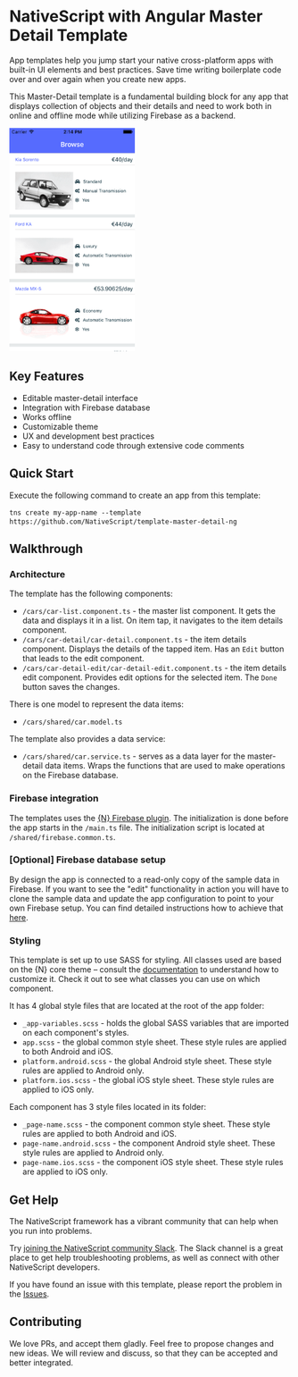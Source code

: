 # NativeScript with Angular Master Detail Template
App templates help you jump start your native cross-platform apps with built-in UI elements and best practices. Save time writing boilerplate code over and over again when you create new apps.

This Master-Detail template is a fundamental building block for any app that displays collection of objects and their details and need to work both in online and offline mode while utilizing Firebase as a backend.

<img src="/tools/assets/masterDetail-ios.png" height="400" />

## Key Features
- Editable master-detail interface
- Integration with Firebase database
- Works offline
- Customizable theme
- UX and development best practices
- Easy to understand code through extensive code comments

## Quick Start
Execute the following command to create an app from this template:

```
tns create my-app-name --template https://github.com/NativeScript/template-master-detail-ng
```

## Walkthrough

### Architecture
The template has the following components:
- `/cars/car-list.component.ts` - the master list component. It gets the data and displays it in a list. On item tap, it navigates to the item details component.
- `/cars/car-detail/car-detail.component.ts` - the item details component. Displays the details of the tapped item. Has an `Edit` button that leads to the edit component.
- `/cars/car-detail-edit/car-detail-edit.component.ts` - the item details edit component. Provides edit options for the selected item. The `Done` button saves the changes.

There is one model to represent the data items:
- `/cars/shared/car.model.ts`

The template also provides a data service:
- `/cars/shared/car.service.ts` - serves as a data layer for the master-detail data items. Wraps the functions that are used to make operations on the Firebase database.

### Firebase integration
The templates uses the [{N} Firebase plugin](https://github.com/EddyVerbruggen/nativescript-plugin-firebase). The initialization is done before the app starts in the `/main.ts` file. The initialization script is located at `/shared/firebase.common.ts`.

### [Optional] Firebase database setup
By design the app is connected to a read-only copy of the sample data in Firebase. If you want to see the "edit" functionality in action you will have to clone the sample data and update the app configuration to point to your own Firebase setup. You can find detailed instructions how to achieve that [here](https://github.com/NativeScript/template-master-detail-ng/blob/master/tools/firebase/firebase-database-setup.md).

### Styling
This template is set up to use SASS for styling. All classes used are based on the {N} core theme – consult the [documentation](https://docs.nativescript.org/angular/ui/theme.html#theme) to understand how to customize it. Check it out to see what classes you can use on which component.

It has 4 global style files that are located at the root of the app folder:
- `_app-variables.scss` - holds the global SASS variables that are imported on each component's styles.
- `app.scss` - the global common style sheet. These style rules are applied to both Android and iOS.
- `platform.android.scss` - the global Android style sheet. These style rules are applied to Android only.
- `platform.ios.scss` - the global iOS style sheet. These style rules are applied to iOS only.

Each component has 3 style files located in its folder:
- `_page-name.scss` - the component common style sheet. These style rules are applied to both Android and iOS.
- `page-name.android.scss` - the component Android style sheet. These style rules are applied to Android only.
- `page-name.ios.scss` - the component iOS style sheet. These style rules are applied to iOS only.

## Get Help
The NativeScript framework has a vibrant community that can help when you run into problems.

Try [joining the NativeScript community Slack](http://developer.telerik.com/wp-login.php?action=slack-invitation). The Slack channel is a great place to get help troubleshooting problems, as well as connect with other NativeScript developers.

If you have found an issue with this template, please report the problem in the   [Issues](https://github.com/NativeScript/template-master-detail-ng/issues).

## Contributing

We love PRs, and accept them gladly. Feel free to propose changes and new ideas. We will review and discuss, so that they can be accepted and better integrated.
